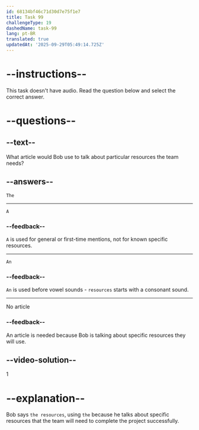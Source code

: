 ```yaml
---
id: 68134bf46c71d30d7e75f1e7
title: Task 99
challengeType: 19
dashedName: task-99
lang: pt-BR
translated: true
updatedAt: '2025-09-29T05:49:14.725Z'
---
```


# --instructions--

This task doesn't have audio. Read the question below and select the correct answer.

# --questions--

## --text--

What article would Bob use to talk about particular resources the team needs?

## --answers--

`The`

---

`A`

### --feedback--

`A` is used for general or first-time mentions, not for known specific resources.

---

`An`

### --feedback--

`An` is used before vowel sounds - `resources` starts with a consonant sound.

---

No article

### --feedback--

An article is needed because Bob is talking about specific resources they will use.

## --video-solution--

1

# --explanation--

Bob says `the resources`, using `the` because he talks about specific resources that the team will need to complete the project successfully.
